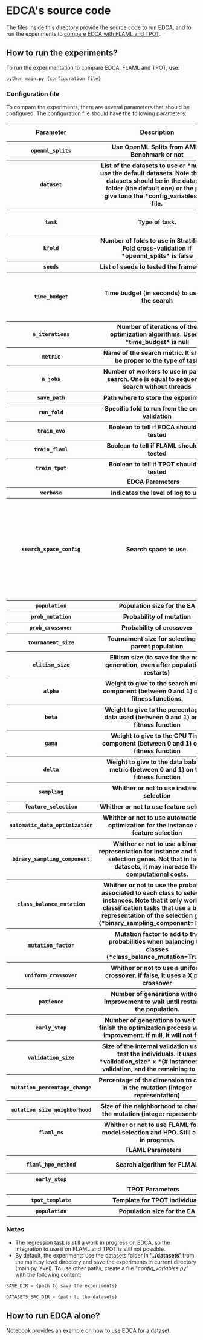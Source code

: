 # EDCA's source code

The files inside this directory provide the source code to [run EDCA](#how-to-run-edca-alone), and to run the experiments to [compare EDCA with FLAML and TPOT](#how-to-run-the-experiments).

## How to run the experiments?

To run the experimentation to compare EDCA, FLAML and TPOT, use:

    python main.py {configuration file}

### Configuration file

To compare the experiments, there are several parameters that should be configured. The configuration file should have the following parameters:

<table>
    <thead>
        <tr> 
            <th>Parameter</th>
            <th>Description</th>
            <th>Value type</th>
            <th>Default Value</th>
        </tr>
    </thead>
    <tbody>
        <tr> 
            <th><code>openml_splits</code></th>
            <th>Use OpenML Splits from AMLB Benchmark or not</th>
            <th>boolean</th>
            <th><code>false</code></th>
        </tr>
        <tr> 
            <th><code>dataset</code></th>
            <th>List of the datasets to use or *null* to use the default datasets. Note that the datasets should be in the datasets folder (the default one) or the path give tono the *config_variables.py* file.</th>
            <th>List of str or null</th>
            <th><code>null</code></th>
        </tr>
        <tr> 
            <th><code>task</code></th>
            <th>Type of task.</th>
            <th>str ["regression", "classification"]</th>
            <th><code>false</code></th>
        </tr>
        <tr> 
            <th><code>kfold</code></th>
            <th>Number of folds to use in Stratified K-Fold cross-validation if *openml_splits* is false</th>
            <th>int</th>
            <th><code>5</code></th>
        </tr>
        <tr> 
            <th><code>seeds</code></th>
            <th>List of seeds to tested the frameworks</th>
            <th>List of int</th>
            <th><code>[42]</code></th>
        </tr>
        <tr> 
            <th><code>time_budget</code></th>
            <th>Time budget (in seconds) to use for the search</th>
            <th>int, -1 indicates that it has no time budget, using the *n_iterations* as stop criteria</th>
            <th><code>-1</code></th>
        </tr>
        <tr> 
            <th><code>n_iterations</code></th>
            <th>Number of iterations of the optimization algorithms. Used if *time_budget* is null</th>
            <th>int</th>
            <th><code>150</code></th>
        </tr>
        <tr> 
            <th><code>metric</code></th>
            <th>Name of the search metric. It should be proper to the type of task</th>
            <th>str</th>
            <th><code>mcc</code></th>
        </tr>
        <tr> 
            <th><code>n_jobs</code></th>
            <th>Number of workers to use in parallel search. One is equal to sequential search without threads</th>
            <th>int</th>
            <th><code>1</code></th>
        </tr>
        <tr> 
            <th><code>save_path</code></th>
            <th>Path where to store the experiments</th>
            <th>str</th>
            <th><code>""</code></th>
        </tr>
        <tr> 
            <th><code>run_fold</code></th>
            <th>Specific fold to run from the cross-validation</th>
            <th>int or null to run all the folds</th>
            <th><code>null</code></th>
        </tr>
        <tr> 
            <th><code>train_evo</code></th>
            <th>Boolean to tell if EDCA should be tested</th>
            <th>boolean</th>
            <th><code>true</code></th>
        </tr>
        <tr> 
            <th><code>train_flaml</code></th>
            <th>Boolean to tell if FLAML should be tested</th>
            <th>boolean</th>
            <th><code>true</code></th>
        </tr>
        <tr> 
            <th><code>train_tpot</code></th>
            <th>Boolean to tell if TPOT should be tested</th>
            <th>boolean</th>
            <th><code>true</code></th>
        </tr>
        <tr>
            <td colspan="4" align="center"><strong>EDCA Parameters</strong></td>
        </tr>
        <tr> 
            <th><code>verbose</code></th>
            <th>Indicates the level of log to use</th>
            <th>int</th>
            <th><code>false</code></th>
        </tr>
        <tr> 
            <th><code>search_space_config</code></th>
            <th>Search space to use.</th>
            <th>If dict, it should the contain the search space according to the task type used. If str, it should give the name of the config file, inside "edca/configs". If null, it uses the default configs</th>
            <th><code>null</code></th>
        </tr>
        <tr> 
            <th><code>population</code></th>
            <th>Population size for the EA</th>
            <th>int</th>
            <th><code>25</code></th>
        </tr>
        <tr> 
            <th><code>prob_mutation</code></th>
            <th>Probability of mutation</th>
            <th>float</th>
            <th><code>0.3</code></th>
        </tr>
        <tr> 
            <th><code>prob_crossover</code></th>
            <th>Probability of crossover</th>
            <th>float</th>
            <th><code>0.8</code></th>
        </tr>
        <tr> 
            <th><code>tournament_size</code></th>
            <th>Tournament size for selecting the parent population</th>
            <th>int</th>
            <th><code>3</code></th>
        </tr>
        <tr> 
            <th><code>elitism_size</code></th>
            <th>Elitism size (to save for the next generation, even after population's restarts)</th>
            <th>int</th>
            <th><code>1</code></th>
        </tr>
        <tr> 
            <th><code>alpha</code></th>
            <th>Weight to give to the search metric component (between 0 and 1) of the fitness functions.</th>
            <th>float</th>
            <th><code>1</code></th>
        </tr>
        <tr> 
            <th><code>beta</code></th>
            <th>Weight to give to the percentage of data used (between 0 and 1) on the fitness function</th>
            <th>float</th>
            <th><code>0</code></th>
        </tr>
        <tr> 
            <th><code>gama</code></th>
            <th>Weight to give to the CPU Time component (between 0 and 1) on the fitness function</th>
            <th>float</th>
            <th><code>0</code></th>
        </tr>
        <tr> 
            <th><code>delta</code></th>
            <th>Weight to give to the data balance metric (between 0 and 1) on the fitness function</th>
            <th>int</th>
            <th><code>0</code></th>
        </tr>
        <tr> 
            <th><code>sampling</code></th>
            <th>Whither or not to use instance selection</th>
            <th>boolean</th>
            <th><code>true</code></th>
        </tr>
        <tr> 
            <th><code>feature_selection</code></th>
            <th>Whither or not to use feature selection</th>
            <th>boolean</th>
            <th><code>true</code></th>
        </tr>
        <tr> 
            <th><code>automatic_data_optimization</code></th>
            <th>Whither or not to use automatic data optimization for the instance and feature selection</th>
            <th>boolean</th>
            <th><code>true</code></th>
        </tr>
        <tr> 
            <th><code>binary_sampling_component</code></th>
            <th>Whither or not to use a binary representation for instance and feature selection genes. Not that in large datasets, it may increase the computational costs.</th>
            <th>boolean. If false, it uses a integer sparse representation.</th>
            <th><code>false</code></th>
        </tr>
        <tr> 
            <th><code>class_balance_mutation</code></th>
            <th>Whither or not to use the probability associated to each class to select the instances. Note that it only works on classification tasks that use a binary representation of the selection genes (*binary_sampling_component=True*).</th>
            <th>boolean</th>
            <th><code>0</code></th>
        </tr>
        <tr> 
            <th><code>mutation_factor</code></th>
            <th>Mutation factor to add to the probabilities when balancing the classes (*class_balance_mutation=True*)</th>
            <th>float</th>
            <th><code>0.5</code></th>
        </tr>
        <tr> 
            <th><code>uniform_crossover</code></th>
            <th>Whither or not to use a uniform crossover. If false, it uses a X point crossover</th>
            <th>boolean</th>
            <th><code>false</code></th>
        </tr>
        <tr> 
            <th><code>patience</code></th>
            <th>Number of generations without improvement to wait until restarting the population.</th>
            <th>int or null (no restarts)</th>
            <th><code>null</code></th>
        </tr>
        <tr> 
            <th><code>early_stop</code></th>
            <th>Number of generations to wait until finish the optimization process without improvement. If null, it will not finish</th>
            <th>int or null</th>
            <th><code>null</code></th>
        </tr>
        <tr> 
            <th><code>validation_size</code></th>
            <th>Size of the internal validation used to test the individuals. It uses *validation_size* x *{# Instances}* for validation, and the remaining to train.</th>
            <th>float</th>
            <th><code>0.25</code></th>
        </tr>
        <tr> 
            <th><code>mutation_percentage_change</code></th>
            <th>Percentage of the dimension to change in the mutation (integer representation)</th>
            <th>float</th>
            <th><code>0.1</code></th>
        </tr>
        <tr> 
            <th><code>mutation_size_neighborhood</code></th>
            <th>Size of the neighborhood to change in the mutation (integer representation)</th>
            <th>int</th>
            <th><code>10</code></th>
        </tr>
        <tr> 
            <th><code>flaml_ms</code></th>
            <th>Whither or not to use FLAML for the model selection and HPO. Still a work in progress.</th>
            <th>boolean</th>
            <th><code>false</code></th>
        </tr>
        <tr>
            <td colspan="4" align="center"><strong>FLAML Parameters</strong></td>
        </tr>
        <tr> 
            <th><code>flaml_hpo_method</code></th>
            <th>Search algorithm for FLMAL</th>
            <th>str ["cfo", "blend"]</th>
            <th><code>"cfo"</code></th>
        </tr>
        <tr> 
            <th><code>early_stop</code></th>
            <th></th>
            <th>int or null</th>
            <th><code>0</code></th>
        </tr>
        <tr>
            <td colspan="4" align="center"><strong>TPOT Parameters</strong></td>
        </tr>
        <tr> 
            <th><code>tpot_template</code></th>
            <th>Template for TPOT individuals </th>
            <th>str or null</th>
            <th><code>null</code></th>
        </tr>
        <tr> 
            <th><code>population</code></th>
            <th>Population size for the EA</th>
            <th>int</th>
            <th><code>25</code></th>
        </tr>
    </tbody>
</table>

### Notes

- The regression task is still a work in progress on EDCA, so the integration to use it on FLAML and TPOT is still not possible.
- By default, the experiments use the datasets folder in **'../datasets'** from the main.py level directory and save the experiments in current directory (main.py level). To use other paths, create a file "*config_variables.py*" with the following content:

```python
SAVE_DIR = {path to save the experiments}

DATASETS_SRC_DIR = {path to the datasets}
```

## How to run EDCA alone?
Notebook  provides an example on how to use EDCA for a dataset.
